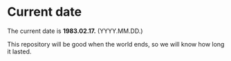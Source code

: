 # Current date

The current date is **1983.02.17.** (YYYY.MM.DD.)

This repository will be good when the world ends, so we will know how long it lasted.